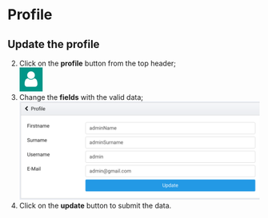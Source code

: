 # Profile

## Update the profile
2. Click on the **profile** button from the top header; <br>
![Profile button](../../img/profile/profile_button.png)
3. Сhange the **fields** with the valid data;
![Profile update form](../../img/profile/profile_update_form.png)
4. Click on the **update** button to submit the data.
